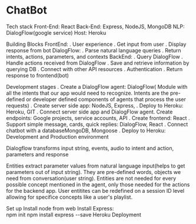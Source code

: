 # ChatBot

Tech stack
    Front-End: React
    Back-End: Express, NodeJS, MongoDB
    NLP: DialogFlow(google service)
    Host: Heroku

Building Blocks
    FrontEnd:
        . User experience
        . Get input from user
        . Display response from bot
    DialogFlow:
        . Parse natural language queries
        . Return intents, actions, parameters, and contexts
    BackEnd:
        . Query DialogFlow
        . Handle actions received from DialogFlow
        . Save and retrieve information by querying DB
        . Connect with other API resources
        . Authentication
        . Return response to frontend(bot)    

Development stages
    . Create a DialogFlow agent: DialogFlow( Module with all the intents that our app would need to  recognize. Intents are the pre-defined or developer defined components of agents that process the user requests)
    . Create server side app: NodeJS, Express,
    . Deploy to Heroku: Heroku, GIT
    . Connect server side app and DialogFlow agent. Create endpoints: Google projects, service accounts, API
    . Create frontend: React
    . Support simple message, cards, quick replies: DialogFlow, React
    . Connect chatbot with a databaseMongoDB, Mongoose
    . Deploy to Heroku: Development and Production environment


Dialogflow transforms input string, events, audio to intent and action, parameters and response

Entities extract parameter values from natural language input(helps to get parameters out of input string). They are pre-defined words, objects we need from conversation(user string). Entities are not needed for every possible concept mentioned in the agent, only those needed for the actions for the backend app. User entitites can be redefined on a session ID level allowing for specifice concepts like a user's playlist.

Set up
    Install node from web
    Install Express:    
        npm init
        npm install express --save
    Heroku Deployment